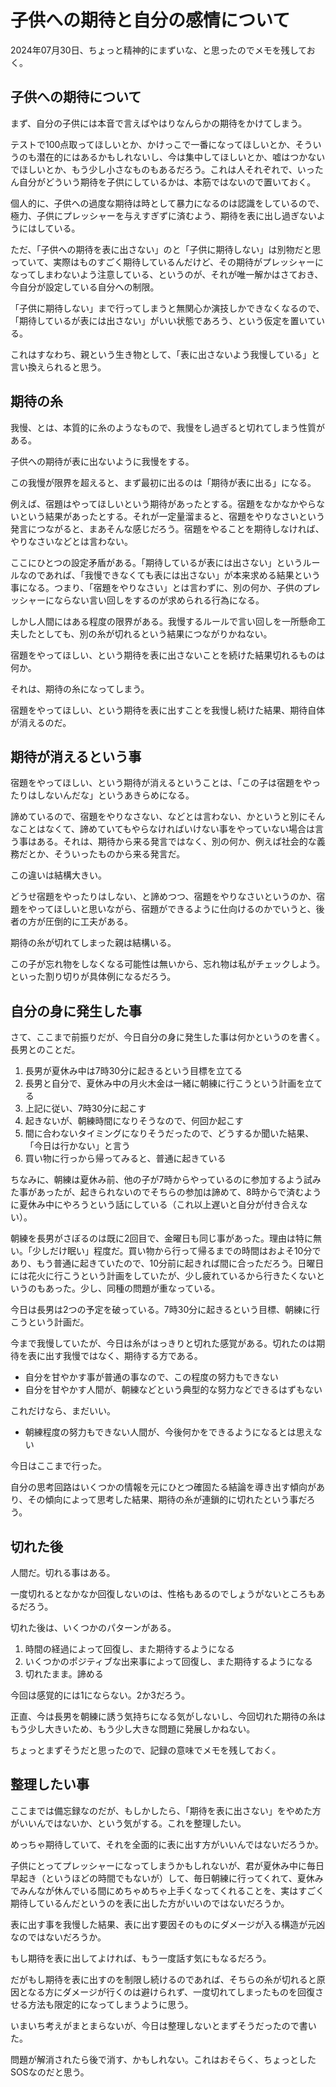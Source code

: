 # 子供への期待と自分の感情について

2024年07月30日、ちょっと精神的にまずいな、と思ったのでメモを残しておく。

## 子供への期待について

まず、自分の子供には本音で言えばやはりなんらかの期待をかけてしまう。

テストで100点取ってほしいとか、かけっこで一番になってほしいとか、そういうのも潜在的にはあるかもしれないし、今は集中してほしいとか、嘘はつかないでほしいとか、もう少し小さなものもあるだろう。これは人それぞれで、いったん自分がどういう期待を子供にしているかは、本筋ではないので置いておく。

個人的に、子供への過度な期待は時として暴力になるのは認識をしているので、極力、子供にプレッシャーを与えすぎずに済むよう、期待を表に出し過ぎないようにはしている。

ただ、「子供への期待を表に出さない」のと「子供に期待しない」は別物だと思っていて、実際はものすごく期待しているんだけど、その期待がプレッシャーになってしまわないよう注意している、というのが、それが唯一解かはさておき、今自分が設定している自分への制限。

「子供に期待しない」まで行ってしまうと無関心か演技しかできなくなるので、「期待しているが表には出さない」がいい状態であろう、という仮定を置いている。

これはすなわち、親という生き物として、「表に出さないよう我慢している」と言い換えられると思う。

## 期待の糸

我慢、とは、本質的に糸のようなもので、我慢をし過ぎると切れてしまう性質がある。

子供への期待が表に出ないように我慢をする。

この我慢が限界を超えると、まず最初に出るのは「期待が表に出る」になる。

例えば、宿題はやってほしいという期待があったとする。宿題をなかなかやらないという結果があったとする。それが一定量溜まると、宿題をやりなさいという発言につながると、まあそんな感じだろう。宿題をやることを期待しなければ、やりなさいなどとは言わない。

ここにひとつの設定矛盾がある。「期待しているが表には出さない」というルールなのであれば、「我慢できなくても表には出さない」が本来求める結果という事になる。つまり、「宿題をやりなさい」とは言わずに、別の何か、子供のプレッシャーにならない言い回しをするのが求められる行為になる。

しかし人間にはある程度の限界がある。我慢するルールで言い回しを一所懸命工夫したとしても、別の糸が切れるという結果につながりかねない。

宿題をやってほしい、という期待を表に出さないことを続けた結果切れるものは何か。

それは、期待の糸になってしまう。

宿題をやってほしい、という期待を表に出すことを我慢し続けた結果、期待自体が消えるのだ。

## 期待が消えるという事

宿題をやってほしい、という期待が消えるということは、「この子は宿題をやったりはしないんだな」というあきらめになる。

諦めているので、宿題をやりなさない、などとは言わない、かというと別にそんなことはなくて、諦めていてもやらなければいけない事をやっていない場合は言う事はある。それは、期待から来る発言ではなく、別の何か、例えば社会的な義務だとか、そういったものから来る発言だ。

この違いは結構大きい。

どうせ宿題をやったりはしない、と諦めつつ、宿題をやりなさいというのか、宿題をやってほしいと思いながら、宿題ができるように仕向けるのかでいうと、後者の方が圧倒的に工夫がある。

期待の糸が切れてしまった親は結構いる。

この子が忘れ物をしなくなる可能性は無いから、忘れ物は私がチェックしよう。といった割り切りが具体例になるだろう。

## 自分の身に発生した事

さて、ここまで前振りだが、今日自分の身に発生した事は何かというのを書く。長男とのことだ。

1. 長男が夏休み中は7時30分に起きるという目標を立てる
2. 長男と自分で、夏休み中の月火木金は一緒に朝練に行こうという計画を立てる
3. 上記に従い、7時30分に起こす
4. 起きないが、朝練時間になりそうなので、何回か起こす
5. 間に合わないタイミングになりそうだったので、どうするか聞いた結果、「今日は行かない」と言う
6. 買い物に行っから帰ってみると、普通に起きている

ちなみに、朝練は夏休み前、他の子が7時からやっているのに参加するよう試みた事があったが、起きられないのでそちらの参加は諦めて、8時からで済むように夏休み中にやろうという話にしている（これ以上遅いと自分が付き合えない）。

朝練を長男がさぼるのは既に2回目で、金曜日も同じ事があった。理由は特に無い。「少しだけ眠い」程度だ。買い物から行って帰るまでの時間はおよそ10分であり、もう普通に起きていたので、10分前に起きれば間に合っただろう。日曜日には花火に行こうという計画をしていたが、少し疲れているから行きたくないというのもあった。少し、同種の問題が重なっている。

今日は長男は2つの予定を破っている。7時30分に起きるという目標、朝練に行こうという計画だ。

今まで我慢していたが、今日は糸がはっきりと切れた感覚がある。切れたのは期待を表に出す我慢ではなく、期待する方である。

- 自分を甘やかす事が普通の事なので、この程度の努力もできない
- 自分を甘やかす人間が、朝練などという典型的な努力などできるはずもない

これだけなら、まだいい。

- 朝練程度の努力もできない人間が、今後何かをできるようになるとは思えない

今日はここまで行った。

自分の思考回路はいくつかの情報を元にひとつ確固たる結論を導き出す傾向があり、その傾向によって思考した結果、期待の糸が連鎖的に切れたという事だろう。

## 切れた後

人間だ。切れる事はある。

一度切れるとなかなか回復しないのは、性格もあるのでしょうがないところもあるだろう。

切れた後は、いくつかのパターンがある。

1. 時間の経過によって回復し、また期待するようになる
2. いくつかのポジティブな出来事によって回復し、また期待するようになる
3. 切れたまま。諦める

今回は感覚的には1にならない。2か3だろう。

正直、今は長男を朝練に誘う気持ちになる気がしないし、今回切れた期待の糸はもう少し大きいため、もう少し大きな問題に発展しかねない。

ちょっとまずそうだと思ったので、記録の意味でメモを残しておく。

## 整理したい事

ここまでは備忘録なのだが、もしかしたら、「期待を表に出さない」をやめた方がいいんではないか、という気がする。これを整理したい。

めっちゃ期待していて、それを全面的に表に出す方がいいんではないだろうか。

子供にとってプレッシャーになってしまうかもしれないが、君が夏休み中に毎日早起き（というほどの時間でもないが）して、毎日朝練に行ってくれて、夏休みでみんなが休んでいる間にめちゃめちゃ上手くなってくれることを、実はすごく期待しているんだというのを表に出した方がいいのではないだろうか。

表に出す事を我慢した結果、表に出す要因そのものにダメージが入る構造が元凶なのではないだろうか。

もし期待を表に出してよければ、もう一度話す気にもなるだろう。

だがもし期待を表に出すのを制限し続けるのであれば、そちらの糸が切れると原因となる方にダメージが行くのは避けられず、一度切れてしまったものを回復させる方法も限定的になってしまうように思う。

いまいち考えがまとまらないが、今日は整理しないとまずそうだったので書いた。

問題が解消されたら後で消す、かもしれない。これはおそらく、ちょっとしたSOSなのだと思う。
